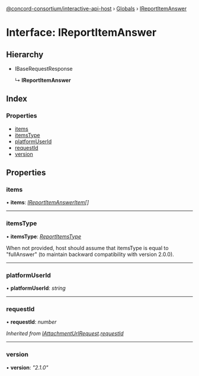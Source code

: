 [@concord-consortium/interactive-api-host](../README.md) › [Globals](../globals.md) › [IReportItemAnswer](ireportitemanswer.md)

# Interface: IReportItemAnswer

## Hierarchy

* IBaseRequestResponse

  ↳ **IReportItemAnswer**

## Index

### Properties

* [items](ireportitemanswer.md#items)
* [itemsType](ireportitemanswer.md#itemstype)
* [platformUserId](ireportitemanswer.md#platformuserid)
* [requestId](ireportitemanswer.md#requestid)
* [version](ireportitemanswer.md#version)

## Properties

###  items

• **items**: *[IReportItemAnswerItem](../globals.md#ireportitemansweritem)[]*

___

###  itemsType

• **itemsType**: *[ReportItemsType](../globals.md#reportitemstype)*

When not provided, host should assume that itemsType is equal to "fullAnswer" (to maintain backward compatibility
with version 2.0.0).

___

###  platformUserId

• **platformUserId**: *string*

___

###  requestId

• **requestId**: *number*

*Inherited from [IAttachmentUrlRequest](iattachmenturlrequest.md).[requestId](iattachmenturlrequest.md#requestid)*

___

###  version

• **version**: *"2.1.0"*
